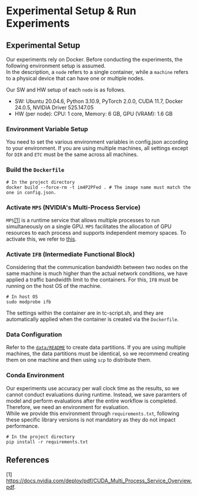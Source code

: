 # Experimental Setup & Run Experiments

## Experimental Setup
Our experiments rely on Docker. Before conducting the experiments, the following environment setup is assumed. \
In the description, a ```node``` refers to a single container, while a ```machine``` refers to a physical device that can have one or multiple nodes.


Our SW and HW setup of each ```node``` is as follows.
- SW: Ubuntu 20.04.6, Python 3.10.9, PyTorch 2.0.0, CUDA 11.7, Docker 24.0.5, NVIDIA Driver 525.147.05
- HW (per node): CPU: 1 core, Memory: 6 GB, GPU (VRAM): 1.6 GB
### Environment Variable Setup
You need to set the various environment variables in config.json according to your environment.
If you are using multiple machines, all settings except for ```DIR``` and ```ETC``` must be the same across all machines.

### Build the ```Dockerfile```
```shell
# In the project directory
docker build --force-rm -t im4P2PFed . # The image name must match the one in config.json.
```

### Activate ```MPS``` (NVIDIA's Multi-Process Service)
```MPS```[[1]](#1) is a runtime service that allows multiple processes to run simultaneously on a single GPU. ```MPS``` facilitates the allocation of GPU resources to each process and supports independent memory spaces.
To activate this, we refer to [this](https://github.com/emptyinteger/Nvidia-MPS-Docker-Pytorch-ShellScript).


### Activate ```IFB``` (Intermediate Functional Block)
Considering that the communication bandwidth between two nodes on the same machine is much higher than the actual network conditions, we have applied a traffic bandwidth limit to the containers. For this, ```IFB``` must be running on the host OS of the machine.
```shell
# In host OS
sudo modprobe ifb
```
The settings within the container are in tc-script.sh, and they are automatically applied when the container is created via the ```Dockerfile```.

### Data Configuration
Refer to the [```data/README```](../data/README.md) to create data partitions. If you are using multiple machines, the data partitions must be identical, so we recommend creating them on one machine and then using ```scp``` to distribute them.

### Conda Environment
Our experiments use accuracy per wall clock time as the results, so we cannot conduct evaluations during runtime. Instead, we save paramters of model and perform evaluations after the entire workflow is completed. Therefore, we need an environment for evaluation. \
While we provide this environment through ```requirements.txt```, following these specific library versions is not mandatory as they do not impact performance. 

```shell
# In the project directory
pip install -r requirements.txt
```

## References
<a id="1">[1]</a> 
https://docs.nvidia.com/deploy/pdf/CUDA_Multi_Process_Service_Overview.pdf.